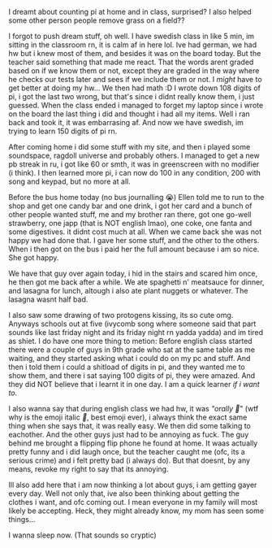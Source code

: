 I dreamt about counting pi at home and in class, surprised? I also helped some other person people remove grass on a field??

I forgot to push dream stuff, oh well.
I have swedish class in like 5 min, im sitting in the classroom rn, it is calm af in here lol.
Ive had german, we had hw but i knew most of them, and besides it was on the board today. But the teacher said something that made me react. That the words arent graded based on if we know them or not, except they are graded in the way where he checks our tests later and sees if we include them or not. I *might* have to get better at doing my hw...
We then had math :D
I wrote down 108 digits of pi, i got the last two wrong, but that's since i didnt really know them, i just guessed. When the class ended i managed to forget my laptop since i wrote on the board the last thing i did and thought i had all my items. Well i ran back and took it, it was embarrasing af.
And now we have swedish, im trying to learn 150 digits of pi rn.

After coming home i did some stuff with my site, and then i played some soundspace, ragdoll universe and probably others. I managed to get a new pb streak in ru, i got like 60 or smth, it was in greenscreen with no modifier (i think). I then learned more pi, i can now do 100 in any condition, 200 with song and keypad, but no more at all.

Before the bus home today (no bus journalling 😭) Ellen told me to run to the shop and get one candy bar and one drink, i got her card and a bunch of other people wanted stuff, me and my brother ran there, got one go-well strawberry, one japp (that is NOT english lmao), one coke, one fanta and some digestives. it didnt cost much at all. When we came back she was not happy we had done that. I gave her some stuff, and the other to the others. When i then got on the bus i paid her the full amount because i am so nice. She got happy.

We have that guy over again today, i hid in the stairs and scared him once, he then got me back after a while. We ate spaghetti n' meatsauce for dinner, and lasagna for lunch, altough i also ate plant nuggets or whatever. The lasagna wasnt half bad.

I also saw some drawing of two protogens kissing, its so cute omg. Anyways schools out at five (ivycomb song where someone said that part sounds like last friday night and its friday night rn yadda yadda) and im tired as shiet. I do have one more thing to metion:
Before english class started there were a couple of guys in 9th grade who sat at the same table as me waiting, and they started asking what i could do on my pc and stuff. And then i told them i could a shitload of digits in pi, and they wanted me to show them, and there i sat saying 100 digits of pi, they were amazed. And they did NOT believe that i learnt it in one day. I am a quick learner *if i want to*.

I also wanna say that during english class we had hw, it was *"orally 🤨*" (wtf why is the emoji italic *🦂*, best emoji ever), i always think the exact same thing when she says that, it was really easy. We then did some talking to eachother. And the other guys just had to be annoying as fuck. The guy behind me brought a flipping flip phone he found at home. It waas actually pretty funny and i did laugh once, but the teacher caught me (ofc, its a serious crime) and i felt pretty bad (i always do). But that doesnt, by any means, revoke my right to say that its annoying.

Ill also add here that i am now thinking a lot about guys, i am getting gayer every day. Well not only that, ive also been thinking about getting the clothes i want, and ofc coming out. I mean everyone in my family will most likely be accepting. Heck, they might already know, my mom has seen some things...

I wanna sleep now. (That sounds so cryptic)